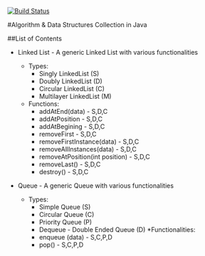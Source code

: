 [![Build Status](https://semaphoreci.com/api/v1/vivekpatani/algorithm-collection/branches/master/badge.svg)](https://semaphoreci.com/vivekpatani/algorithm-collection)

#Algorithm \& Data Structures Collection in Java

##List of Contents
* Linked List - A generic Linked List with various functionalities
	* Types:
		* Singly LinkedList (S)
		* Doubly LinkedList (D)
		* Circular LinkedList (C)
		* Multilayer LinkedList (M)
	* Functions:
		* addAtEnd(data) - S,D,C
		* addAtPosition - S,D,C
		* addAtBegining - S,D,C
		* removeFirst - S,D,C
		* removeFirstInstance(data) - S,D,C
		* removeAllInstances(data) - S,D,C
		* removeAtPosition(int position) - S,D,C
		* removeLast() - S,D,C
		* destroy() - S,D,C

* Queue - A generic Queue with various functionalities
	* Types:
		* Simple Queue (S)
		* Circular Queue (C)
		* Priority Queue (P)
		* Dequeue - Double Ended Queue (D)
	*Functionalities:
		* enqueue (data) - S,C,P,D
		* pop() - S,C,P,D